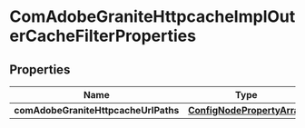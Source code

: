 
# ComAdobeGraniteHttpcacheImplOuterCacheFilterProperties

## Properties
Name | Type | Description | Notes
------------ | ------------- | ------------- | -------------
**comAdobeGraniteHttpcacheUrlPaths** | [**ConfigNodePropertyArray**](ConfigNodePropertyArray.md) |  |  [optional]



